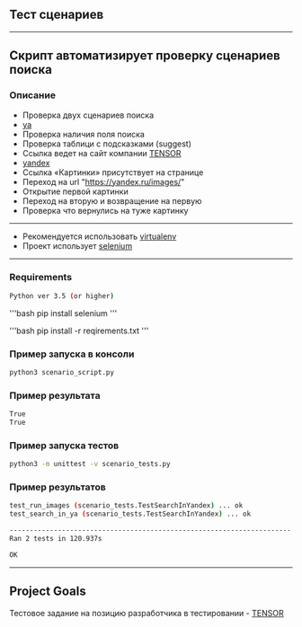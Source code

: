 ## Тест сценариев
---
Скрипт автоматизирует проверку сценариев поиска
---

### Описание
+ Проверка двух сценариев поиска
+ [ya](https://ya.ru)
+ Проверка наличия поля поиска
+ Проверка таблици с подсказками (suggest)
+ Ссылка ведет на сайт компании [TENSOR](https://tensor.ru/)
+ [yandex](https://yandex.ru)
+ Ссылка «Картинки» присутствует на странице
+ Переход на url "https://yandex.ru/images/"
+ Открытие первой картинки
+ Переход на вторую и возвращение на первую
+ Проверка что вернулись на туже картинку

---
+ Рекомендуется использовать [virtualenv](https://docs.python.org/3/library/venv.html)
+ Проект использует [selenium](https://github.com/SeleniumHQ/selenium/blob/master/py/docs/source/index.rst)

---
### Requirements

```bash
Python ver 3.5 (or higher)
```

'''bash
pip install selenium
'''

'''bash
pip install -r reqirements.txt
'''

### Пример запуска в консоли
```bash
python3 scenario_script.py
```

### Пример результата
```bash
True
True
```

### Пример запуска тестов
```bash
python3 -m unittest -v scenario_tests.py
```

### Пример результатов
```bash
test_run_images (scenario_tests.TestSearchInYandex) ... ok
test_search_in_ya (scenario_tests.TestSearchInYandex) ... ok

----------------------------------------------------------------------
Ran 2 tests in 120.937s

OK
```

---
## Project Goals

Тестовое задание на позицию разработчика в тестировании - [TENSOR](https://tensor.ru)
